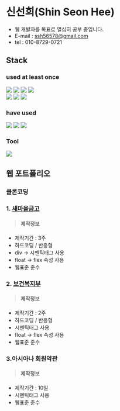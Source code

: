 # 신선희(Shin Seon Hee)

* 웹 개발자를 목표로 열심히 공부 중입니다.
* E-mail : ssh56578@gmail.com
* tel : 010-8729-0721

## Stack
### used at least once
<img src="https://img.shields.io/badge/html5-E34F26?style=for-the-badge&logo=html5&logoColor=white"> <img src="https://img.shields.io/badge/css-1572B6?style=for-the-badge&logo=css3&logoColor=white"> <img src="https://img.shields.io/badge/jquery-0769AD?style=for-the-badge&logo=jquery&logoColor=white"> <img src="https://img.shields.io/badge/python-3776AB?style=for-the-badge&logo=python&logoColor=white"> <br>
<img src="https://img.shields.io/badge/java-007396?style=for-the-badge&logo=java&logoColor=white"> <img src="https://img.shields.io/badge/mysql-4479A1?style=for-the-badge&logo=mysql&logoColor=white"> <img src="https://img.shields.io/badge/androidstudio-3DDC84?style=for-the-badge&logo=androidstudio&logoColor=white">

### have used
<img src="https://img.shields.io/badge/html5-E34F26?style=for-the-badge&logo=html5&logoColor=white"> <img src="https://img.shields.io/badge/css-1572B6?style=for-the-badge&logo=css3&logoColor=white"> <img src="https://img.shields.io/badge/jquery-0769AD?style=for-the-badge&logo=jquery&logoColor=white">

### Tool
<img src="https://img.shields.io/badge/visualstudiocode-007ACC?style=for-the-badge&logo=visualstudiocode&logoColor=white">


## 웹 포트폴리오
### 클론코딩

### 1. [새마을금고](http://ssk3738.dothome.co.kr/01-MG/portfolio_mo.html)
> #### 제작정보
- 제작기간 : 3주
 - 하드코딩 / 반응형
 - div -> 시멘틱태그 사용
 - float -> flex 속성 사용
 - 웹표준 준수


### 2. [보건복지부](http://ssk3738.dothome.co.kr/02-HWM/portfolio_2.html)
> #### 제작정보
 - 제작기간 : 2주
 - 하드코딩 / 반응형
 - 시멘틱태그 사용
 - float -> flex 속성 사용
 - 웹표준 준수

### 3.아시아나 회원약관
> #### 제작정보
 - 제작기간 : 10일
 - 시멘틱태그 사용
 - 웹표준 준수
